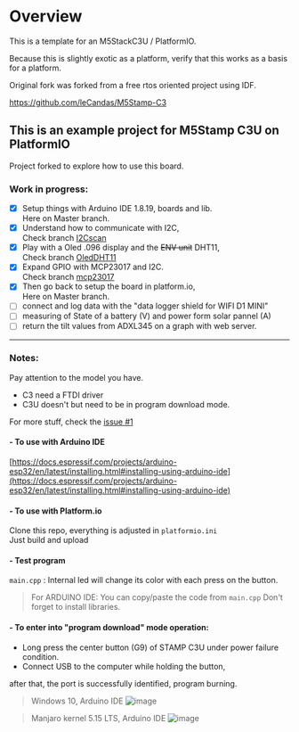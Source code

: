 # Overview

This is a template for an M5StackC3U / PlatformIO.

Because this is slightly exotic as a platform, verify that this works as a basis for a platform.

Original fork was forked from a free rtos oriented project using IDF.

https://github.com/leCandas/M5Stamp-C3


## This is an example project for M5Stamp C3U on PlatformIO

Project forked to explore how to use this board.   
### Work in progress:
- [x] Setup things with Arduino IDE 1.8.19, boards and lib.  
Here on Master branch.
- [x] Understand how to communicate with I2C,  
Check branch [I2Cscan](https://github.com/nicolasdb/M5Stamp-C3U/tree/I2Cscan)
- [x] Play with a Oled .096 display and the ~~ENV unit~~ DHT11,  
Check branch [OledDHT11](https://github.com/nicolasdb/M5Stamp-C3U/tree/OledDHT11)
- [x] Expand GPIO with MCP23017 and I2C.  
Check branch [mcp23017](https://github.com/nicolasdb/M5Stamp-C3U/tree/mcp23017)
- [x] Then go back to setup the board in platform.io,  
Here on Master branch.
- [ ] connect and log data with the "data logger shield for WIFI D1 MINI"  
- [ ] measuring of State of a battery (V) and power form solar pannel (A)  
- [ ] return the tilt values from ADXL345 on a graph with web server.   

----

### Notes:
Pay attention to the model you have.  
- C3 need a FTDI driver  
- C3U doesn't but need to be in program download mode.

For more stuff, check the [issue #1](https://github.com/nicolasdb/M5Stamp-C3U/issues/1)

#### - To use with Arduino IDE
[https://docs.espressif.com/projects/arduino-esp32/en/latest/installing.html#installing-using-arduino-ide](https://docs.espressif.com/projects/arduino-esp32/en/latest/installing.html#installing-using-arduino-ide)

#### - To use with Platform.io

Clone this repo, everything is adjusted in `platformio.ini`  
Just build and upload

#### - Test program
`main.cpp` : Internal led will change its color with each press on the button.

> For ARDUINO IDE: You can copy/paste the code from `main.cpp` Don't forget to install libraries. 

#### - To enter into "program download" mode operation:

- Long press the center button (G9) of STAMP C3U under power failure condition.
- Connect USB to the computer while holding the button, 

after that, the port is successfully identified, program burning.

> Windows 10, Arduino IDE
![image](https://user-images.githubusercontent.com/12049360/185742555-b4190a52-7720-4787-beb9-55e36e271cf4.png)

> Manjaro kernel 5.15 LTS, Arduino IDE
![image](https://user-images.githubusercontent.com/12049360/189372496-20315b99-53ec-4071-b5c7-1e33a9ff0d8e.png)
